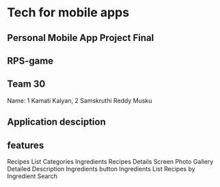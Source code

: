 # Tech for mobile apps
## Personal Mobile App Project Final 
## RPS-game
##  Team 30
Name: 
1 Kamati Kalyan, 
2 Samskruthi Reddy Musku

## Application desciption
## features
Recipes List
Categories
Ingredients
Recipes Details Screen
Photo Gallery
Detailed Description
Ingredients button
Ingredients List
Recipes by Ingredient
Search
